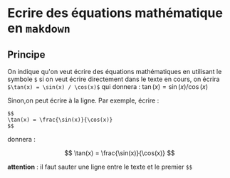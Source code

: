 # Ecrire des équations mathématique en `makdown`

## Principe

On indique qu'on veut écrire des équations mathématiques en utilisant le symbole `$` si on veut écrire directement dans le texte en cours, on écrira `$\tan(x) = \sin(x) / \cos(x)$` qui donnera : $\tan(x) = \sin(x) / \cos(x)$

Sinon,on peut écrire à la ligne. Par exemple, écrire :
```
$$
\tan(x) = \frac{\sin(x)}{\cos(x)}
$$
```
donnera :

$$
\tan(x) = \frac{\sin(x)}{\cos(x)}
$$

**attention** : il faut sauter une ligne entre le texte et le premier `$$`




